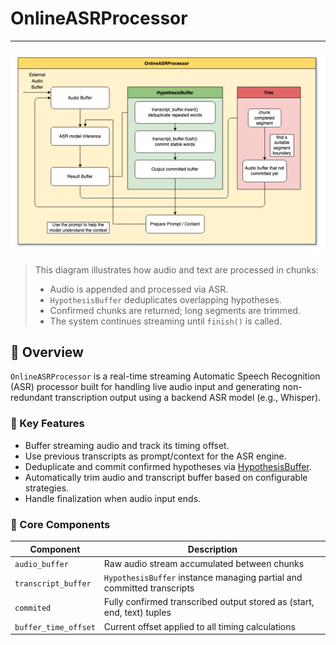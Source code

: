 # OnlineASRProcessor

---

![OnlineASRProcessor Flow](../images/OnlineASRProcessor_flowchart.png)

> This diagram illustrates how audio and text are processed in chunks:
> - Audio is appended and processed via ASR.
> - `HypothesisBuffer` deduplicates overlapping hypotheses.
> - Confirmed chunks are returned; long segments are trimmed.
> - The system continues streaming until `finish()` is called.

## 🚀 Overview

`OnlineASRProcessor` is a real-time streaming Automatic Speech Recognition (ASR) processor built for handling live audio input and generating non-redundant transcription output using a backend ASR model (e.g., Whisper).

### 🔹 Key Features

- Buffer streaming audio and track its timing offset.
- Use previous transcripts as prompt/context for the ASR engine.
- Deduplicate and commit confirmed hypotheses via [HypothesisBuffer](./HypothesisBuffer.md).
- Automatically trim audio and transcript buffer based on configurable strategies.
- Handle finalization when audio input ends.

### 📖 Core Components

| Component | Description |
|----------|-------------|
| `audio_buffer` | Raw audio stream accumulated between chunks |
| `transcript_buffer` | `HypothesisBuffer` instance managing partial and committed transcripts |
| `commited` | Fully confirmed transcribed output stored as (start, end, text) tuples |
| `buffer_time_offset` | Current offset applied to all timing calculations |
